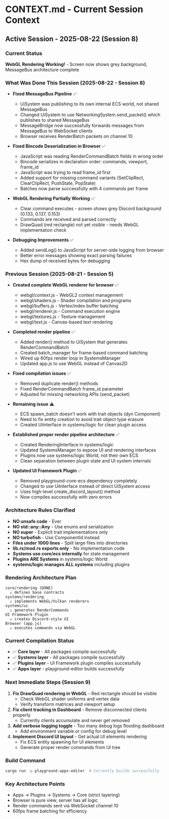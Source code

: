 # CONTEXT.md - Current Session Context

## Active Session - 2025-08-22 (Session 8)

### Current Status
**WebGL Rendering Working!** - Screen now shows grey background, MessageBus architecture complete

### What Was Done This Session (2025-08-22 - Session 8)
- **Fixed MessageBus Pipeline** ✅
  - UiSystem was publishing to its own internal ECS world, not shared MessageBus
  - Changed UiSystem to use NetworkingSystem.send_packet() which publishes to shared MessageBus
  - MessageBridge now successfully forwards messages from MessageBus to WebSocket clients
  - Browser receives RenderBatch packets on channel 10
  
- **Fixed Bincode Deserialization in Browser** ✅
  - JavaScript was reading RenderCommandBatch fields in wrong order
  - Bincode serializes in declaration order: commands, viewport, frame_id
  - JavaScript was trying to read frame_id first
  - Added support for missing command variants (SetClipRect, ClearClipRect, PushState, PopState)
  - Batches now parse successfully with 4 commands per frame
  
- **WebGL Rendering Partially Working** ✅
  - Clear command executes - screen shows grey Discord background (0.133, 0.137, 0.153)
  - Commands are received and parsed correctly
  - DrawQuad (red rectangle) not yet visible - needs WebGL implementation check
  
- **Debugging Improvements** ✅
  - Added sendLog() to JavaScript for server-side logging from browser
  - Better error messages showing exact parsing failures
  - Hex dump of received bytes for debugging

### Previous Session (2025-08-21 - Session 5)
- **Created complete WebGL renderer for browser** ✅
  - webgl/context.js - WebGL2 context management
  - webgl/shaders.js - Shader compilation and programs  
  - webgl/buffers.js - Vertex/index buffer batching
  - webgl/renderer.js - Command execution engine
  - webgl/textures.js - Texture management
  - webgl/text.js - Canvas-based text rendering
  
- **Completed render pipeline** ✅
  - Added render() method to UiSystem that generates RenderCommandBatch
  - Created batch_manager for frame-based command batching
  - Wired up 60fps render loop in SystemsManager
  - Updated app.js to use WebGL instead of Canvas2D
  
- **Fixed compilation issues** ✅
  - Removed duplicate render() methods
  - Fixed RenderCommandBatch frame_id parameter
  - Adjusted for missing networking APIs (send_packet)
  
- **Remaining issue** ⚠️
  - ECS spawn_batch doesn't work with trait objects (dyn Component)
  - Need to fix entity creation to avoid trait object type erasure
  - Created UiInterface in systems/logic for clean plugin access
  
- **Established proper render pipeline architecture** ✅
  - Created RenderingInterface in systems/logic 
  - Updated SystemsManager to expose UI and rendering interfaces
  - Plugins now use systems/logic World, not their own ECS
  - Clean separation between plugin state and UI system internals
  
- **Updated UI Framework Plugin** ✅
  - Removed playground-core-ecs dependency completely
  - Changed to use UiInterface instead of direct UiSystem access
  - Uses high-level create_discord_layout() method
  - Now compiles successfully with zero errors

### Architecture Rules Clarified
- **NO unsafe code** - Ever
- **NO std::any::Any** - Use enums and serialization
- **NO super** - Explicit trait implementations only
- **NO turbofish** - Use ComponentId instead
- **Files under 1000 lines** - Split large files into directories
- **lib.rs/mod.rs exports only** - No implementation code
- **Systems use core/ecs internally** for state management
- **Plugins ARE Systems** in systems/logic World
- **systems/logic manages ALL systems** including plugins

### Rendering Architecture Plan
```
core/rendering (DONE)
  ↓ defines base contracts
systems/rendering 
  ↓ implements WebGL/Vulkan renderers
systems/ui
  ↓ generates RenderCommands
UI Framework Plugin
  ↓ creates Discord-style UI
Browser (app.js)
  ↓ executes commands via WebGL
```

### Current Compilation Status
- ✅ **Core layer** - All packages compile successfully
- ✅ **Systems layer** - All packages compile successfully
- ✅ **Plugins layer** - UI Framework plugin compiles successfully
- ✅ **Apps layer** - playground-editor builds successfully

### Next Immediate Steps (Session 9)
1. **Fix DrawQuad rendering in WebGL** - Red rectangle should be visible
   - Check WebGL shader uniforms and vertex data
   - Verify transform matrices and viewport setup
2. **Fix client tracking in Dashboard** - Remove disconnected clients properly
   - Currently clients accumulate and never get removed
3. **Add verbose logging toggle** - Too many debug logs flooding dashboard
   - Add environment variable or config for debug level
4. **Implement Discord UI layout** - Get actual UI elements rendering
   - Fix ECS entity spawning for UI elements
   - Generate proper render commands from UI tree

### Build Command
```bash
cargo run -p playground-apps-editor  # Currently builds successfully
```

### Key Architecture Points
- Apps → Plugins → Systems → Core (strict layering)
- Browser is pure view, server has all logic
- Render commands sent via WebSocket channel 10
- 60fps frame batching for efficiency
